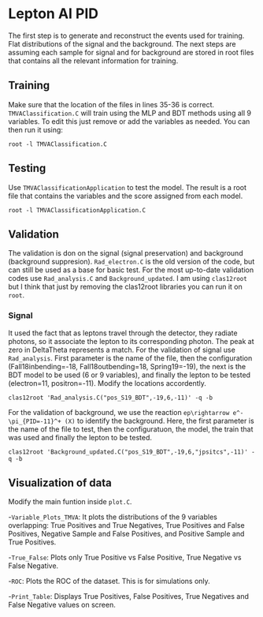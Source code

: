 # Lepton AI PID
The first step is to generate and reconstruct the events used for training. Flat distributions of the signal and the background.
The next steps are assuming each sample for signal and for background are stored in root files that contains all the relevant information for training.
## Training
Make sure that the location of the files in lines 35-36 is correct. `TMVAClassification.C` will train using the MLP and BDT methods using all 9 variables. To edit this just remove or add the variables as needed. You can then run it using:
```
root -l TMVAClassification.C
```
## Testing
Use `TMVAClassificationApplication` to test the model. The result is a root file that contains the variables and the score assigned from each model.
```
root -l TMVAClassificationApplication.C
```

## Validation
The validation is don on the signal (signal preservation) and background (background suppresion). 
`Rad_electron.C` is the old version of the code, but can still be used as a base for basic test. For the most up-to-date validation codes use `Rad_analysis.C` and `Background_updated`. I am using `clas12root` but I think that just by removing the clas12root libraries you can run it on `root`.
### Signal 
It used the fact that as leptons travel through the detector, they radiate photons, so it associate the lepton to its corresponding photon. The peak at zero in DeltaTheta represents a match. 
For the validation of signal use `Rad_analysis`. First parameter is the name of the file, then the configuration (Fall18inbending=-18, Fall18outbending=18, Spring19=-19), the next is the BDT model to be used (6 or 9 variables), and finally the lepton to be tested (electron=11, positron=-11). Modify the locations accordently. 
```
clas12root 'Rad_analysis.C("pos_S19_BDT",-19,6,-11)' -q -b
```
For the validation of background, we use the reaction `ep\rightarrow e^- \pi_{PID=-11}^+ (X)` to identify the background. Here, the first parameter is the name of the file to test, then the configuratuon, the model, the train that was used and finally the lepton to be tested. 
```
clas12root 'Background_updated.C("pos_S19_BDT",-19,6,"jpsitcs",-11)' -q -b
```
## Visualization of data
Modify the main funtion inside `plot.C`.

-`Variable_Plots_TMVA`: It plots the distributions of the 9 variables overlapping: True Positives and True Negatives, True Positives and False Positives, Negative Sample and False Positives, and Positive Sample and True Positives.

-`True_False`: Plots only True Positive vs False Positive, True Negative vs False Negative.

-`ROC`: Plots the ROC of the dataset. This is for simulations only.

-`Print_Table`: Displays True Positives, False Positives, True Negatives and False Negative values on screen. 
